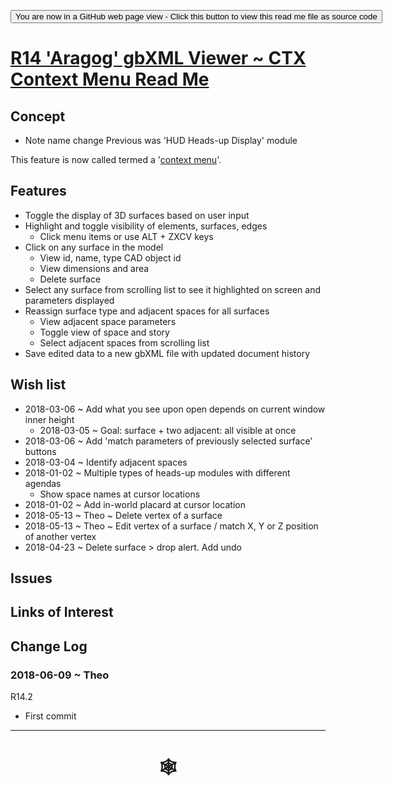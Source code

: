 <span style=display:none; >[You are now in a GitHub source code view - click this link to view Read Me file as a web page](http://www.ladybug.tools/spider/index.html#gbxml-viewer/r14/gv-ctx-context-menu/README.md "View file as a web page." ) </span>

<div><input type=button onclick="window.location.href='https://github.com/ladybug-tools/spider/blob/master/gbxml-viewer/r14/gv-ctx-context-menu/README.md'";
value='You are now in a GitHub web page view - Click this button to view this read me file as source code' ></div>

# [R14 'Aragog' gbXML Viewer ~ CTX Context Menu Read Me]( #gbxml-viewer/r14/gv-ctx-context-menu/README.md )

<!--
<iframe class=iframeReadMe src=http://www.ladybug.tools/spider/gbxml-viewer/r14/gv-ctx-context-menu/gv-tmp.html width=100% height=400px >Iframes are not displayed on github.com</iframe>

## Full screen test script: [CTX Context Menu]( http://www.ladybug.tools/spider/gbxml-viewer/r14/gv-ctx-context-menu/gv-tmp.html )
-->

## Concept

* Note name change Previous was 'HUD Heads-up Display' module

This feature is now called termed a '[context menu]( https://en.wikipedia.org/wiki/Context_menu )'.


## Features

* Toggle the display of 3D surfaces based on user input
* Highlight and toggle visibility of elements, surfaces, edges
	* Click menu items or use ALT + ZXCV keys
* Click on any surface in the model
	* View id, name, type CAD object id
	* View dimensions and area
	* Delete surface
* Select any surface from scrolling list to see it highlighted on screen and parameters displayed
* Reassign surface type and adjacent spaces for all surfaces
	* View adjacent space parameters
	* Toggle view of space and story
	* Select adjacent spaces from scrolling list
* Save edited data to a new gbXML file with updated document history


## Wish list

* 2018-03-06 ~ Add what you see upon open depends on current window inner height
	* 2018-03-05 ~ Goal: surface + two adjacent: all visible at once
* 2018-03-06 ~ Add 'match parameters of previously selected surface' buttons
* 2018-03-04 ~ Identify adjacent spaces
* 2018-01-02 ~ Multiple types of heads-up modules with different agendas
	* Show space names at cursor locations
* 2018-01-02 ~ Add in-world placard at cursor location
* 2018-05-13 ~ Theo ~ Delete vertex of a surface
* 2018-05-13 ~ Theo ~ Edit vertex of a surface / match X, Y or Z position of another vertex
* 2018-04-23 ~ Delete surface > drop alert. Add undo


## Issues



## Links of Interest



## Change Log

### 2018-06-09 ~ Theo

R14.2
* First commit

***

# <center title="hello!" ><a href=javascript:window.scrollTo(0,0); style=text-decoration:none; > &#x1f578; </a></center>



